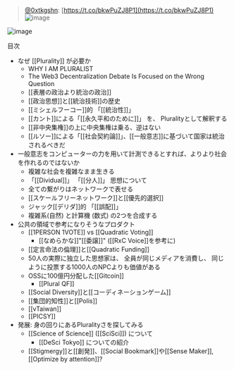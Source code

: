 
> [@0xtkgshn](https://twitter.com/0xtkgshn/status/1628544570735702017): [https://t.co/bkwPuZJ8P1](https://t.co/bkwPuZJ8P1)
> ![image](https://pbs.twimg.com/media/FpnAp7DXsAApL6J.jpg)

![image](https://gyazo.com/9eb2ab78f393d949ffce709c727d5f9d/thumb/1000)

目次
- なぜ [[Plurality]] が必要か
    - WHY I AM PLURALIST
    - The Web3 Decentralization Debate Is Focused on the Wrong Question
    - [[表層の政治より統治の政治]]
    - [[政治思想]]と[[統治技術]]の歴史
    - [[ミシェルフーコー]]的 「[[統治性]]」
    - [[カント]]による「[[永久平和のために]]」 を、 Pluralityとして解釈する
    - [[非中央集権]]の上に中央集権は乗る、逆はない
    - [[ルソー]]による「[[社会契約論]]」、[[一般意志]]に基づいて国家は統治されるべきだ
- 一般意志をコンピューターの力を用いて計測できるとすれば、よりより社会を作れるのではないか
    - 複雑な社会を複雑なまま生きる
    - 「[[Dividual]]」 「[[分人]]」 思想について
    - 全ての繋がりはネットワークで表せる
    - [[スケールフリーネットワーク]]と[[優先的選択]]
    - ジャック[[デリダ]]的 「[[誤配]]」
    - 複雑系(自然) と計算機 (数式) の2つを合成する
- 公共の領域で参考になりそうなプロダクト
    - [[1PERSON 1VOTE]] vs [[Quadratic Voting]]
        - [[なめらかな]]"[[委譲]]" ([[RxC Voice]]を参考に)
    - [[定言命法の倫理]]と[[Quadratic Funding]]
    - 50人の実際に独立した思想家は、 全員が同じメディアを消費し、 同じように投票する1000人のNPCよりも価値がある
    - OSSに100億円分配した[[Gitcoin]]
        - [[Plural QF]]
    - [[Social Diversity]]と[[コーディネーションゲーム]]
    - [[集団的知性]]と[[Polis]]
    - [[vTaiwan]]
    - [[PICSY]]
- 発展: 身の回りにあるPluralityさを探してみる
    - [[Science of Science]] ([[SciSci]]) について
        - [[DeSci Tokyo]] についての紹介
    - [[Stigmergy]]と[[創発]]、[[Social Bookmark]]や[[Sense Maker]], [[Optimize by attention]]?
